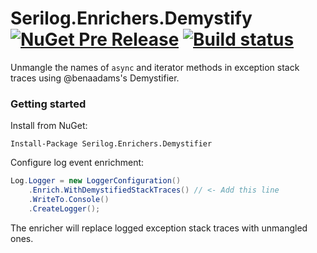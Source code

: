 # Serilog.Enrichers.Demystify [![NuGet Pre Release](https://img.shields.io/nuget/vpre/serilog.enrichers.demystify.svg)](https://www.nuget.org/packages/serilog.enrichers.demystify) [![Build status](https://ci.appveyor.com/api/projects/status/puw2a1ab4tkcaea3?svg=true)](https://ci.appveyor.com/project/NicholasBlumhardt/serilog-enrichers-demystify)

Unmangle the names of `async` and iterator methods in exception stack traces using @benaadams's Demystifier.

### Getting started

Install from NuGet:

```
Install-Package Serilog.Enrichers.Demystifier
```

Configure log event enrichment:

```csharp
Log.Logger = new LoggerConfiguration()
    .Enrich.WithDemystifiedStackTraces() // <- Add this line
    .WriteTo.Console()
    .CreateLogger();
```

The enricher will replace logged exception stack traces with unmangled ones.

